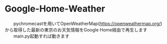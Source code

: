 # Google-Home-Weather　
　　pychromecastを用いてOpenWeatherMap(https://openweathermap.org/) から取得した最新の東京のお天気情報をGoogle Home経由で再生します
　　main.py起動すれば動きます
